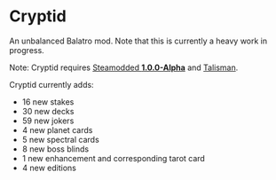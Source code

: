 # Cryptid
An unbalanced Balatro mod. Note that this is currently a heavy work in progress.

Note: Cryptid requires [Steamodded **1.0.0-Alpha**](https://github.com/Steamopollys/Steamodded/archive/refs/heads/main.zip) and [Talisman](https://github.com/MathIsFun0/Talisman/releases/latest).

Cryptid currently adds:
- 16 new stakes
- 30 new decks
- 59 new jokers
- 4 new planet cards
- 5 new spectral cards
- 8 new boss blinds
- 1 new enhancement and corresponding tarot card
- 4 new editions
